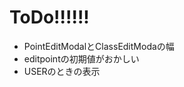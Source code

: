 # ToDo!!!!!!

<!-- # 必要なMatch -->
<!-- 1
男バド
女バド
eスポーツ
男バレー
女バレー
男ドッヂボール
女ドッヂボール

2
男バド
女バド
eスポーツ
男バレー
女バレー
男ドッヂボール
女ドッヂボール

3
男バド
女バド
eスポーツ
男バレー
女バレー
女子ドッヂボール
男子サッカー -->

- PointEditModalとClassEditModaの幅
- editpointの初期値がおかしい
- USERのときの表示
